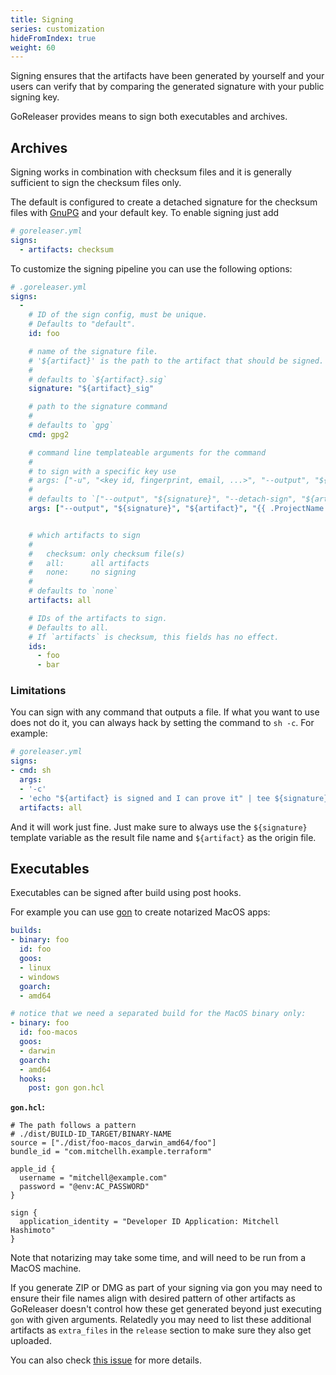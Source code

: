 ```yaml
---
title: Signing
series: customization
hideFromIndex: true
weight: 60
---
```


Signing ensures that the artifacts have been generated by yourself and your
users can verify that by comparing the generated signature with your public
signing key.

GoReleaser provides means to sign both executables and archives.

## Archives

Signing works in combination with checksum files and it is generally sufficient
to sign the checksum files only.

The default is configured to create a detached signature for the checksum files
with [GnuPG](https://www.gnupg.org/) and your default key. To enable signing
just add

```yaml
# goreleaser.yml
signs:
  - artifacts: checksum
```

To customize the signing pipeline you can use the following options:

```yml
# .goreleaser.yml
signs:
  -
    # ID of the sign config, must be unique.
    # Defaults to "default".
    id: foo

    # name of the signature file.
    # '${artifact}' is the path to the artifact that should be signed.
    #
    # defaults to `${artifact}.sig`
    signature: "${artifact}_sig"

    # path to the signature command
    #
    # defaults to `gpg`
    cmd: gpg2

    # command line templateable arguments for the command
    #
    # to sign with a specific key use
    # args: ["-u", "<key id, fingerprint, email, ...>", "--output", "${signature}", "--detach-sign", "${artifact}"]
    #
    # defaults to `["--output", "${signature}", "--detach-sign", "${artifact}"]`
    args: ["--output", "${signature}", "${artifact}", "{{ .ProjectName }}"]


    # which artifacts to sign
    #
    #   checksum: only checksum file(s)
    #   all:      all artifacts
    #   none:     no signing
    #
    # defaults to `none`
    artifacts: all

    # IDs of the artifacts to sign.
    # Defaults to all.
    # If `artifacts` is checksum, this fields has no effect.
    ids:
      - foo
      - bar
```

### Limitations

You can sign with any command that outputs a file.
If what you want to use does not do it, you can always hack by setting the
command to `sh -c`. For example:

```yaml
# goreleaser.yml
signs:
- cmd: sh
  args:
  - '-c'
  - 'echo "${artifact} is signed and I can prove it" | tee ${signature}'
  artifacts: all
```

And it will work just fine. Just make sure to always use the `${signature}`
template variable as the result file name and `${artifact}` as the origin file.


## Executables

Executables can be signed after build using post hooks.

For example you can use [gon][] to create notarized MacOS apps:

```yaml
builds:
- binary: foo
  id: foo
  goos:
  - linux
  - windows
  goarch:
  - amd64

# notice that we need a separated build for the MacOS binary only:
- binary: foo
  id: foo-macos
  goos:
  - darwin
  goarch:
  - amd64
  hooks:
    post: gon gon.hcl
```
**`gon.hcl`:**
```hcl
# The path follows a pattern
# ./dist/BUILD-ID_TARGET/BINARY-NAME
source = ["./dist/foo-macos_darwin_amd64/foo"]
bundle_id = "com.mitchellh.example.terraform"

apple_id {
  username = "mitchell@example.com"
  password = "@env:AC_PASSWORD"
}

sign {
  application_identity = "Developer ID Application: Mitchell Hashimoto"
}
```

Note that notarizing may take some time, and will need to be run from a MacOS machine.

If you generate ZIP or DMG as part of your signing via gon you may need
to ensure their file names align with desired pattern of other artifacts
as GoReleaser doesn't control how these get generated beyond just executing `gon`
with given arguments. Relatedly you may need to list these additional artifacts
as `extra_files` in the `release` section to make sure they also get uploaded.

You can also check [this issue](https://github.com/goreleaser/goreleaser/issues/1227) for more details.

[gon]: https://github.com/mitchellh/gon
